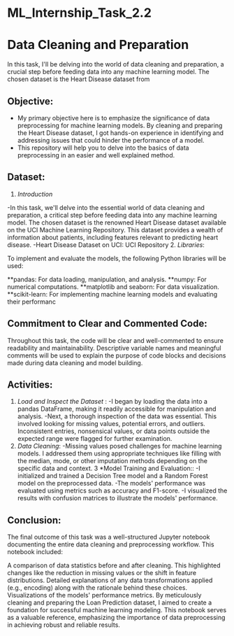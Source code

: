 # ML_Internship_Task_2.2

# Data Cleaning and Preparation 
In this task, I'll be delving into the world of data cleaning and preparation, a crucial step before feeding data into any machine learning model. The chosen dataset is the Heart Disease dataset from 

## Objective:
- My primary objective here is to emphasize the significance of data preprocessing for machine learning models. By cleaning and preparing the Heart Disease dataset, I got hands-on experience in identifying and addressing issues that could hinder the performance of a model.
- This repository will help you to delve into the basics of data preprocessing in an easier and well explained method.
## Dataset:
1. *Introduction*

-In this task, we'll delve into the essential world of data cleaning and preparation, a critical step before feeding data into any machine learning model. The chosen dataset is the renowned Heart Disease dataset available on the UCI Machine Learning Repository. This dataset provides a wealth of information about patients, including features relevant to predicting heart disease.
-Heart Disease Dataset on UCI: UCI Repository
2. *Libraries*:

To implement and evaluate the models, the following Python libraries will be used:

**pandas: For data loading, manipulation, and analysis.
**numpy: For numerical computations.
**matplotlib and seaborn: For data visualization.
**scikit-learn: For implementing machine learning models and evaluating their performanc
## Commitment to Clear and Commented Code:
Throughout this task, the code will be clear and well-commented to ensure readability and maintainability. Descriptive variable names and meaningful comments will be used to explain the purpose of code blocks and decisions made during data cleaning and model building.
## Activities:
1. *Load and Inspect the Dataset* :
-I began by loading the data into a pandas DataFrame, making it readily accessible for manipulation and analysis.
-Next, a thorough inspection of the data was essential. This involved looking for missing values, potential errors, and outliers. Inconsistent entries, nonsensical values, or data points outside the expected range were flagged for further examination.
2. *Data Cleaning*:
-Missing values posed challenges for machine learning models. I addressed them using appropriate techniques like filling with the median, mode, or other imputation methods depending on the specific data and context.
3 *Model Training and Evaluation::
-I initialized and trained a Decision Tree model and a Random Forest model on the preprocessed data.
-The models' performance was evaluated using metrics such as accuracy and F1-score.
-I visualized the results with confusion matrices to illustrate the models' performance.
## Conclusion:
The final outcome of this task was a well-structured Jupyter notebook documenting the entire data cleaning and preprocessing workflow. This notebook included:

A comparison of data statistics before and after cleaning. This highlighted changes like the reduction in missing values or the shift in feature distributions.
Detailed explanations of any data transformations applied (e.g., encoding) along with the rationale behind these choices.
Visualizations of the models' performance metrics.
By meticulously cleaning and preparing the Loan Prediction dataset, I aimed to create a foundation for successful machine learning modeling. This notebook serves as a valuable reference, emphasizing the importance of data preprocessing in achieving robust and reliable results.
